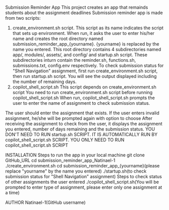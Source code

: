    Submission Reminder App
This project creates an app that remainds students about the assignment deadlines
Submission reminder app is made from two scripts:
  1) create_environment.sh script. 
This script as its name indicates the script that sets up environment. 
When run, it asks the user to enter his/her name and creates the root directory named submission_reminder_app_{yourname}. 
{yourname} is replaced by the name you entered. 
This root directory contains 4 subdirectories named app/, modules/, assets/, and config/ and startup.sh script. 
These subdirectories inturn contain the reminder.sh, functions.sh, submissions.txt, config.env respectively. 
To check submission status for "Shell Navigation" assignment, first run create_environment.sh script, then run startup.sh script. 
You will see the output displayed including the number of remaining days.
  2) copilot_shell_script.sh
This script depends on create_environment.sh script
You need to run create_environment.sh script before running copilot_shell_script.sh
When run, copilot_shell_script.sh prompts the user to enter the name of assignment to check submission status. 

The user should enter the assignment that exists. If the user enters invalid assignment, he/she will be prompted again with option to choose
After receiving the assignment to check from the user, it displays the assignment you entered, number of days remaining and the submission status.
YOU DON'T NEED TO RUN startup.sh SCRIPT. IT IS AUTOMATICALLY RUN BY copilot_shell_script.sh SCRIPT. YOU ONLY NEED TO RUN copilot_shell_script.sh SCRIPT
  

   INSTALLATION
Steps to run the app in your local machine
   git clone GitHub_URL
   cd submission_reminder_app_Natinael-1
   ./create_environment.sh
   cd submission_reminder_app_{yourname}(please replace "yourname" by the name you entered)
   ./startup.sh(to check submission status for "Shell Navigation" assignment)
Steps to check status of other assignments the user entered
   ./copilot_shell_script.sh(You will be prompted to enter type of assignment, please enter only one assignment at a time)

   AUTHOR
    Natinael-1(GitHub username)


